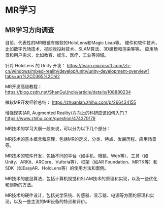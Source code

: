 # MR学习

## MR学习方向调查

目前，代表性的MR眼镜有微软的HoloLens和Magic Leap等。
硬件和软件技术，比如数字光场技术、视网膜投射技术、SLAM算法、3D建模和渲染等等。
应用场景和用户需求，比如教育、娱乐、医疗、工业等领域。

针对 HoloLens 的 Unity 开发：
https://learn.microsoft.com/zh-cn/windows/mixed-reality/develop/unity/unity-development-overview?tabs=arr%2CD365%2Chl2

MR开发高级教程：
https://blog.csdn.net/ShanGuUncle/article/details/108880234

微软MR开发经验总结：
https://zhuanlan.zhihu.com/p/266434155

增强现实(AR, Augmented Reality)方向上的科研应该如何入门？
https://www.zhihu.com/question/474370179


MR技术的学习大纲一般来说，可以分为以下几个部分：

MR技术的基本概念和原理，包括MR的定义、分类、特点、发展历程、应用场景等。

MR技术的软件开发，包括不同的平台（如手机、眼镜、Web等）、工具（如Unity、ARKit、ARCore、Vuforia等）、框架（如AR Foundation、MRTK等）和SDK（如EasyAR、HoloLens等）的使用方法和案例。

MR技术的底层算法，包括计算机视觉和SLAM技术的原理和实现，以及一些优化和创新的方法。

MR技术的硬件设计，包括光学系统、传感器、显示器、电源等方面的原理和实现，以及一些主流的MR设备的特点和评价。
